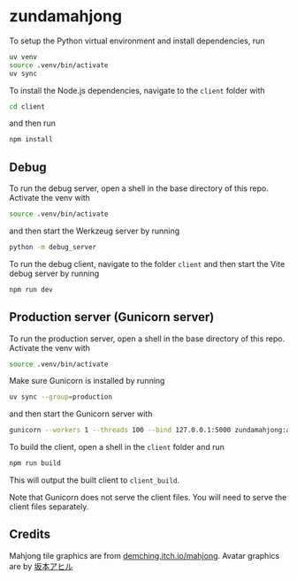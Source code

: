 # zundamahjong

To setup the Python virtual environment and install dependencies, run

```sh
uv venv
source .venv/bin/activate
uv sync
```

To install the Node.js dependencies, navigate to the `client` folder with

```sh
cd client
```

and then run

```sh
npm install
```

## Debug

To run the debug server, open a shell in the base directory of this repo.
Activate the venv with

```sh
source .venv/bin/activate
```

and then start the Werkzeug server by running

```sh
python -m debug_server
```

To run the debug client, navigate to the folder `client`
and then start the Vite debug server by running

```sh
npm run dev
```

## Production server (Gunicorn server)

To run the production server, open a shell in the base directory of this repo.
Activate the venv with

```sh
source .venv/bin/activate
```

Make sure Gunicorn is installed by running

```sh
uv sync --group=production
```

and then start the Gunicorn server with

```sh
gunicorn --workers 1 --threads 100 --bind 127.0.0.1:5000 zundamahjong:app
```

To build the client, open a shell in the `client` folder and run

```sh
npm run build
```

This will output the built client to `client_build`.

Note that Gunicorn does not serve the client files.
You will need to serve the client files separately.

## Credits

Mahjong tile graphics are from [demching.itch.io/mahjong](https://demching.itch.io/mahjong).
Avatar graphics are by [坂本アヒル](https://www.pixiv.net/en/users/12147115)
